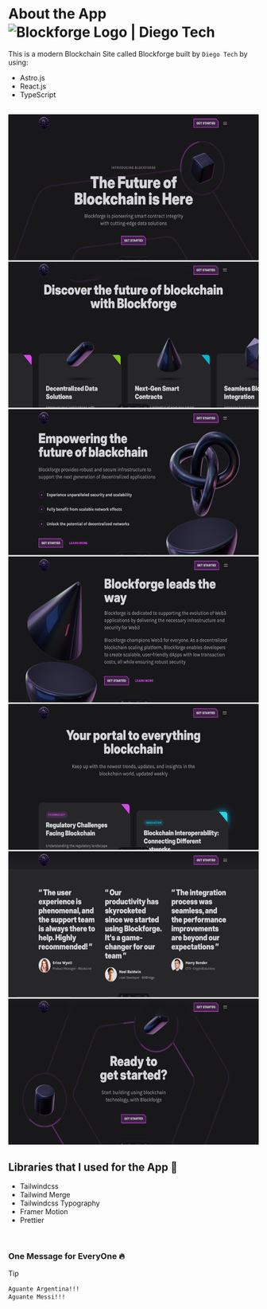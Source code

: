 # About the App <img src="public/logo.avif" width="40px" height="40px" align="center" alt="Blockforge Logo | Diego Tech" />

This is a modern Blockchain Site called Blockforge built by `Diego Tech` by using:

- Astro.js
- React.js
- TypeScript

<br />

<img src="public/readme1.png" width="600px" height="293px" alt="Blockforge Site | Diego Tech | README Image 1" />
<img src="public/readme2.png" width="600px" height="293px" alt="Blockforge Site | Diego Tech | README Image 2" />
<img src="public/readme3.png" width="600px" height="293px" alt="Blockforge Site | Diego Tech | README Image 3" />
<img src="public/readme4.png" width="600px" height="293px" alt="Blockforge Site | Diego Tech | README Image 4" />
<img src="public/readme5.png" width="600px" height="293px" alt="Blockforge Site | Diego Tech | README Image 5" />
<img src="public/readme6.png" width="600px" height="293px" alt="Blockforge Site | Diego Tech | README Image 6" />
<img src="public/readme7.png" width="600px" height="293px" alt="Blockforge Site | Diego Tech | README Image 7" />

<br />

## Libraries that I used for the App 🚀

- Tailwindcss
- Tailwind Merge
- Tailwindcss Typography
- Framer Motion
- Prettier

<br />

### One Message for EveryOne 🔥

> [!TIP]
> ```shell
> Aguante Argentina!!!
> Aguante Messi!!!
> ```
